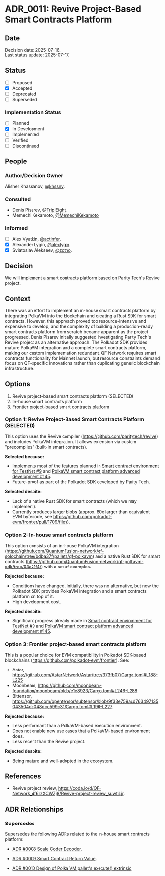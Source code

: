 # ADR_0011: Revive Project-Based Smart Contracts Platform

## Date

Decision date: 2025-07-16.  
Last status update: 2025-07-17.

## Status

- [ ] Proposed
- [x] Accepted
- [ ] Deprecated
- [ ] Superseded

### Implementation Status

- [ ] Planned
- [x] In Development
- [ ] Implemented
- [ ] Verified
- [ ] Discontinued

## People

### Author/Decision Owner

Alisher Khassanov, [@khssnv](https://github.com/khssnv).

### Consulted

- Denis Pisarev, [@TriplEight](https://github.com/TriplEight).
- Memechi Kekamoto, [@MemechiKekamoto](https://github.com/MemechiKekamoto).

### Informed

- [ ] Alex Vyatkin, [@actinfer](https://github.com/actinfer).
- [x] Alexander Lygin, [@alexlygin](https://github.com/AlexLgn).
- [x] Sviatoslav Alekseev, [@zotho](https://github.com/zotho).

## Decision

We will implement a smart contracts platform based on Parity Tech's Revive project.

## Context

There was an effort to implement an in-house smart contracts platform by integrating PolkaVM into the blockchain and creating a Rust SDK for smart contracts. However, this approach proved too resource-intensive and expensive to develop, and the complexity of building a production-ready smart contracts platform from scratch became apparent as the project progressed. Denis Pisarev initially suggested investigating Parity Tech's Revive project as an alternative approach. The Polkadot SDK provides mature PolkaVM integration and a complete smart contracts platform, making our custom implementation redundant. QF Network requires smart contracts functionality for Mainnet launch, but resource constraints demand focus on QF-specific innovations rather than duplicating generic blockchain infrastructure.

## Options

1. Revive project-based smart contracts platform (SELECTED)
2. In-house smart contracts platform
3. Frontier project-based smart contracts platform

### Option 1: Revive Project-Based Smart Contracts Platform (SELECTED)

This option uses the Revive compiler (<https://github.com/paritytech/revive>) and includes PolkaVM integration. It allows extension via custom "precompiles" (built-in smart contracts).

**Selected because:**

- Implements most of the features planned in [Smart contract environment for TestNet #9](https://github.com/QuantumFusion-network/spec/issues/9) and [PolkaVM smart contract platform advanced development #145](https://github.com/QuantumFusion-network/spec/issues/145).
- Future-proof as part of the Polkadot SDK developed by Parity Tech.

**Selected despite:**

- Lack of a native Rust SDK for smart contracts (which we may implement).
- Currently produces larger blobs (approx. 80x larger than equivalent EVM bytecode, see <https://github.com/polkadot-evm/frontier/pull/1709/files>).

### Option 2: In-house smart contracts platform

This option consists of an in-house PolkaVM integration (<https://github.com/QuantumFusion-network/qf-solochain/tree/bdba37f/pallets/qf-polkavm>) and a native Rust SDK for smart contracts (<https://github.com/QuantumFusion-network/qf-polkavm-sdk/tree/93a21f4/>) with a set of examples.

**Rejected because:**

- Conditions have changed. Initially, there was no alternative, but now the Polkadot SDK provides PolkaVM integration and a smart contracts platform on top of it.
- High development cost.

**Rejected despite:**

- Significant progress already made in [Smart contract environment for TestNet #9](https://github.com/QuantumFusion-network/spec/issues/9) and [PolkaVM smart contract platform advanced development #145](https://github.com/QuantumFusion-network/spec/issues/145).

### Option 3: Frontier project-based smart contracts platform

This is a popular choice for EVM compatibility in Polkadot SDK-based blockchains (<https://github.com/polkadot-evm/frontier>). See:

- Astar, <https://github.com/AstarNetwork/Astar/tree/373fb07/Cargo.toml#L188-L225>
- Moonbeam, <https://github.com/moonbeam-foundation/moonbeam/blob/e1e8923/Cargo.toml#L246-L288>
- Bittensor, <https://github.com/opentensor/subtensor/blob/9f33e759acd763497135043504dc048dcc599c31/Cargo.toml#L196-L227>

**Rejected because:**

- Less performant than a PolkaVM-based execution environment.
- Does not enable new use cases that a PolkaVM-based environment does.
- Less recent than the Revive project.

**Rejected despite:**

- Being mature and well-adopted in the ecosystem.

## References

- Revive project review, <https://coda.io/d/QF-Network_df6rzXCWZj8/Revive-project-review_suwtiLjr>.

## ADR Relationships

### Supersedes

Supersedes the following ADRs related to the in-house smart contracts platform:

- [ADR #0008 Scale Coder Decoder](https://github.com/QuantumFusion-network/spec/blob/ec3f35d/docs/ADR/0008-adr-scale-coder-decoder.md).

- [ADR #0009 Smart Contract Return Value](https://github.com/QuantumFusion-network/spec/blob/ec3f35d/docs/ADR/0009-contract-return-value.md).

- [ADR #0010 Design of Polka VM pallet's execute() extrinsic](https://github.com/QuantumFusion-network/spec/blob/ec3f35d/docs/ADR/0010_qfpolkavm_pallet_execute.md).
